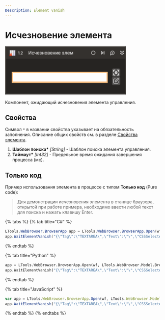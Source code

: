 ```yaml
---
Description: Element vanish
---
```


# Исчезновение элемента

![](../../../.gitbook/assets1/element-vanish-activity.png)

Компонент, ожидающий исчезновения элемента управления.

## Свойства
Символ `*` в названии свойства указывает на обязательность заполнения. 
Описание общих свойств см. в разделе [Свойства элемента](https://docs.primo-rpa.ru/primo-rpa/primo-studio/process/elements#svoistva-elementa).

1. **Шаблон поиска\*** *[String]* - Шаблон поиска элемента управления.
1. **Таймаут\*** *[Int32]* - Предельное время ожидания завершения процесса (мс).


## Только код  
Пример использования элемента в процессе с типом **Только код** (Pure code):
>Для демонстрации исчезновения элемента в станице браузера, открытой при работе примера, необходимо ввести любой текст для поиска и нажать клавишу Enter.

{% tabs %}
{% tab title="C#" %}
```csharp
LTools.WebBrowser.BrowserApp app = LTools.WebBrowser.BrowserApp.Open(wf, LTools.WebBrowser.Model.BrowserTypes.Yandex, "https://www.google.com/");
app.WaitElementVanish("{\"Tag\":\"TEXTAREA\",\"Text\":\"\",\"CSSSelector\":\"\",\"SearchFrames\":false,\"Attributes\":[{\"Key\":\"CLASS\",\"Value\":\"gLFyf\"}]}", 20000);
```
{% endtab %}

{% tab title="Python" %}
```python
app = LTools.WebBrowser.BrowserApp.Open(wf, LTools.WebBrowser.Model.BrowserTypes.Yandex, "https://www.google.com/")
app.WaitElementVanish("{\"Tag\":\"TEXTAREA\",\"Text\":\"\",\"CSSSelector\":\"\",\"SearchFrames\":false,\"Attributes\":[{\"Key\":\"CLASS\",\"Value\":\"gLFyf\"}]}", 20000)
```
{% endtab %}

{% tab title="JavaScript" %}
```javascript
var app = LTools.WebBrowser.BrowserApp.Open(wf, LTools.WebBrowser.Model.BrowserTypes.Yandex, "https://www.google.com/");
app.WaitElementVanish("{\"Tag\":\"TEXTAREA\",\"Text\":\"\",\"CSSSelector\":\"\",\"SearchFrames\":false,\"Attributes\":[{\"Key\":\"CLASS\",\"Value\":\"gLFyf\"}]}", 20000);
```
{% endtab %}
{% endtabs %}
  
